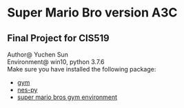 # Super Mario Bro version A3C
 ## Final Project for CIS519  
 Author@ Yuchen Sun  
 Environment@ win10, python 3.7.6  
 Make sure you have installed the following package:
 - [gym](https://gym.openai.com/)
 - [nes-py](https://github.com/Kautenja/nes-py)
 - [super mario bros gym environment](https://github.com/Kautenja/gym-super-mario-bros)